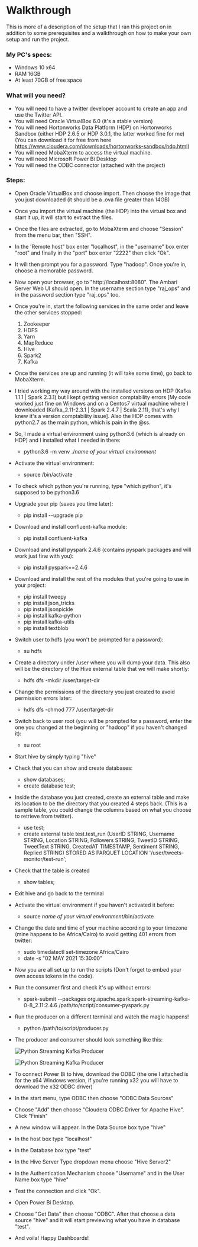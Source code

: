 # Walkthrough
This is more of a description of the setup that I ran this project on in addition to some prerequisites and a walkthrough on how to make your own setup and run the project.

### My PC's specs:
- Windows 10 x64
- RAM 16GB
- At least 70GB of free space

### What will you need?
- You will need to have a twitter developer account to create an app and use the Twitter API.
- You will need Oracle VirtualBox 6.0 (it's a stable version)
- You will need Hortonworks Data Platform (HDP) on Hortonworks Sandbox (either HDP 2.6.5 or HDP 3.0.1, the latter worked fine for me)
(You can download it for free from here https://www.cloudera.com/downloads/hortonworks-sandbox/hdp.html)
- You will need MobaXterm to access the virtual machine.
- You will need Microsoft Power Bi Desktop
- You will need the ODBC connector (attached with the project)

### Steps:

- Open Oracle VirtualBox and choose import. Then choose the image that you just downloaded (it should be a .ova file greater than 14GB)

- Once you import the virtual machine (the HDP) into the virtual box and start it up, it will start to extract the files.

- Once the files are extracted, go to MobaXterm and choose "Session" from the menu bar, then "SSH".

- In the 'Remote host" box enter "localhost", in the "username" box enter "root" and finally in the "port" box enter "2222" then click "Ok".

- It will then prompt you for a password. Type "hadoop". Once you're in, choose a memorable password.

- Now open your browser, go to "http://localhost:8080". The Ambari Server Web UI should open. In the username section type "raj_ops" and in the password section type "raj_ops" too.

- Once you're in, start the following services in the same order and leave the other services stopped:
	1. Zookeeper
	2. HDFS
	3. Yarn
	4. MapReduce
	5. Hive
	6. Spark2
	7. Kafka

- Once the services are up and running (it will take some time), go back to MobaXterm.

- I tried working my way around with the installed versions on HDP (Kafka 1.1.1 | Spark 2.3.1) but I kept getting version comptability errors [My code worked just fine on Windows and on a Centos7 virtual machine where I downloaded (Kafka_2.11-2.3.1 | Spark 2.4.7 | Scala 2.11), that's why I knew it's a version comptability issue]. Also the HDP comes with python2.7 as the main python, which is pain in the @ss.

- So, I made a virtual environment using python3.6 (which is already on HDP) and I installed what I needed in there:
	- python3.6 -m venv ./*name of your virtual environment*

- Activate the virtual environment:
	- source <name of your virtual environment>/bin/activate
- To check which python you're running, type "which python", it's supposed to be python3.6

- Upgrade your pip (saves you time later):
	- pip install --upgrade pip

- Download and install confluent-kafka module:
	- pip install confluent-kafka

- Download and install pyspark 2.4.6 (contains pyspark packages and will work just fine with you):
	- pip install pyspark==2.4.6

- Download and install the rest of the modules that you're going to use in your project:
	- pip install tweepy
	- pip install json_tricks
	- pip install jsonpickle
	- pip install kafka-python
	- pip install kafka-utils
	- pip install textblob

- Switch user to hdfs (you won't be prompted for a password):
	- su hdfs

- Create a directory under /user where you will dump your data. This also will be the directory of the Hive external table that we will make shortly:
	- hdfs dfs -mkdir /user/target-dir

- Change the permissions of the directory you just created to avoid permission errors later:
	- hdfs dfs -chmod 777 /user/target-dir

- Switch back to user root (you will be prompted for a password, enter the one you changed at the beginning or "hadoop" if you haven't changed it):
	- su root

- Start hive by simply typing "hive"

- Check that you can show and create databases:
	- show databases;
	- create database test;

- Inside the database you just created, create an external table and make its location to be the directory that you created 4 steps back. 
(This is a sample table, you could change the columns based on what you choose to retrieve from twitter).
	- use test;
	- create external table test.test_run (UserID STRING, Username STRING, Location STRING, Followers STRING, TweetID STRING, TweetText STRING, CreatedAT TIMESTAMP, Sentiment STRING, Replied STRING) STORED AS PARQUET LOCATION '/user/tweets-monitor/test-run';

- Check that the table is created
	- show tables;

- Exit hive and go back to the terminal

- Activate the virtual environment if you haven't activated it before:
	- source *name of your virtual environment*/bin/activate

- Change the date and time of your machine according to your timezone (mine happens to be Africa/Cairo) to avoid getting 401 errors from twitter:
	- sudo timedatectl set-timezone Africa/Cairo
	- date -s "02 MAY 2021 15:30:00"

- Now you are all set up to run the scripts (Don't forget to embed your own access tokens in the code).

- Run the consumer first and check it's up without errors:
	- spark-submit --packages org.apache.spark:spark-streaming-kafka-0-8_2.11:2.4.6 /path/to/script/consumer-pyspark.py

- Run the producer on a different terminal and watch the magic happens!
	- python /path/to/script/producer.py

- The producer and consumer should look something like this:

	![Python Streaming Kafka Producer](screens/001-python-kafka-producer.jpg)
	
	![Python Streaming Kafka Producer](screens/002-pyspark-consumer.jpg)


- To connect Power Bi to hive, download the ODBC (the one I attached is for the x64 Windows version, if you're running x32 you will have to download the x32 ODBC driver)

- In the start menu, type ODBC then choose "ODBC Data Sources"

- Choose "Add" then choose "Cloudera ODBC Driver for Apache Hive". Click "Finish"

- A new window will appear. In the Data Source box type "hive"

- In the host box type "localhost"

- In the Database box type "test"

- In the Hive Server Type dropdown menu choose "Hive Server2"

- In the Authentication Mechanism choose "Username" and in the User Name box type "hive"

- Test the connection and click "Ok".

- Open Power Bi Desktop.

- Choose "Get Data" then choose "ODBC". After that choose a data source "hive" and it will start previewing what you have in database "test".

- And voila! Happy Dashboards!


